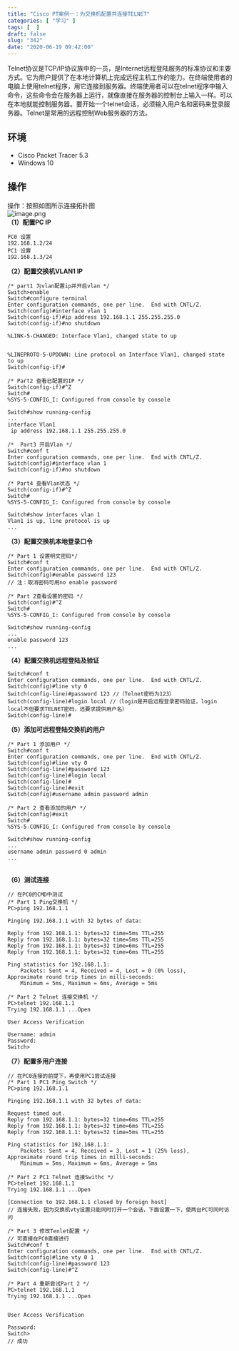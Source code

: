 ```yaml
---
title: "Cisco PT案例一：为交换机配置并连接TELNET"
categories: [ "学习" ]
tags: [  ]
draft: false
slug: "342"
date: "2020-06-19 09:42:00"
---
```


Telnet协议是TCP/IP协议族中的一员，是Internet远程登陆服务的标准协议和主要方式。它为用户提供了在本地计算机上完成远程主机工作的能力。在终端使用者的电脑上使用telnet程序，用它连接到服务器。终端使用者可以在telnet程序中输入命令，这些命令会在服务器上运行，就像直接在服务器的控制台上输入一样。可以在本地就能控制服务器。要开始一个telnet会话，必须输入用户名和密码来登录服务器。Telnet是常用的远程控制Web服务器的方法。
<a name="DAUUT"></a>
## 环境

- Cisco Packet Tracer 5.3
- Windows 10
<a name="4z7HD"></a>
## 操作
操作：按照如图所示连接拓扑图<br />![image.png](https://cdn.nlark.com/yuque/0/2020/png/376635/1592528488231-337eca19-f322-4c64-b0f4-9f2a24ec8ab5.png#align=left&display=inline&height=235&margin=%5Bobject%20Object%5D&name=image.png&originHeight=235&originWidth=478&size=12701&status=done&style=none&width=478)<br />**（1）配置PC IP**
```
PC0 设置
192.168.1.2/24
PC1 设置
192.168.1.3/24
```
**（2）配置交换机VLAN1 IP**
```
/* part1 为vlan配置ip并开启vlan */
Switch>enable
Switch#configure terminal
Enter configuration commands, one per line.  End with CNTL/Z.
Switch(config)#interface vlan 1
Switch(config-if)#ip address 192.168.1.1 255.255.255.0
Switch(config-if)#no shutdown

%LINK-5-CHANGED: Interface Vlan1, changed state to up


%LINEPROTO-5-UPDOWN: Line protocol on Interface Vlan1, changed state to up
Switch(config-if)#

/* Part2 查看已配置的IP */
Switch(config-if)#^Z
Switch#
%SYS-5-CONFIG_I: Configured from console by console

Switch#show running-config
...
interface Vlan1
 ip address 192.168.1.1 255.255.255.0

/*  Part3 开启Vlan */
Switch#conf t
Enter configuration commands, one per line.  End with CNTL/Z.	
Switch(config)#interface vlan 1
Switch(config-if)#no shutdown

/* Part4 查看Vlan状态 */
Switch(config-if)#^Z
Switch#
%SYS-5-CONFIG_I: Configured from console by console

Switch#show interfaces vlan 1
Vlan1 is up, line protocol is up
...
```
**（3）配置交换机本地登录口令**
```
/* Part 1 设置明文密码*/
Switch#conf t
Enter configuration commands, one per line.  End with CNTL/Z.
Switch(config)#enable password 123
// 注：取消密码可用no enable password

/* Part 2查看设置的密码 */
Switch(config)#^Z
Switch#
%SYS-5-CONFIG_I: Configured from console by console

Switch#show running-config
...
enable password 123
...
```
**（4）配置交换机远程登陆及验证**
```
Switch#conf t
Enter configuration commands, one per line.  End with CNTL/Z.
Switch(config)#line vty 0
Switch(config-line)#password 123 //（Telnet密码为123）
Switch(config-line)#login local //（login是开启远程登录密码验证，login local不但要求TELNET密码，还要求提供用户名）
Switch(config-line)#
```
**（5）添加可远程登陆交换机的用户**
```
/* Part 1 添加用户 */
Switch#conf t
Enter configuration commands, one per line.  End with CNTL/Z.
Switch(config)#line vty 0
Switch(config-line)#password 123
Switch(config-line)#login local
Switch(config-line)#
Switch(config-line)#exit
Switch(config)#username admin password admin

/* Part 2 查看添加的用户 */
Switch(config)#exit
Switch#
%SYS-5-CONFIG_I: Configured from console by console

Switch#show running-config
...
username admin password 0 admin
...
```

<br />**（6）测试连接**
```
// 在PC0的CMD中测试
/* Part 1 Ping交换机 */
PC>ping 192.168.1.1

Pinging 192.168.1.1 with 32 bytes of data:

Reply from 192.168.1.1: bytes=32 time=5ms TTL=255
Reply from 192.168.1.1: bytes=32 time=5ms TTL=255
Reply from 192.168.1.1: bytes=32 time=6ms TTL=255
Reply from 192.168.1.1: bytes=32 time=6ms TTL=255

Ping statistics for 192.168.1.1:
    Packets: Sent = 4, Received = 4, Lost = 0 (0% loss),
Approximate round trip times in milli-seconds:
    Minimum = 5ms, Maximum = 6ms, Average = 5ms
    
/* Part 2 Telnet 连接交换机 */
PC>telnet 192.168.1.1
Trying 192.168.1.1 ...Open

User Access Verification

Username: admin
Password: 
Switch>
```
**（7）配置多用户连接**
```
// 在PC0连接的前提下，再使用PC1尝试连接
/* Part 1 PC1 Ping Switch */
PC>ping 192.168.1.1

Pinging 192.168.1.1 with 32 bytes of data:

Request timed out.
Reply from 192.168.1.1: bytes=32 time=6ms TTL=255
Reply from 192.168.1.1: bytes=32 time=6ms TTL=255
Reply from 192.168.1.1: bytes=32 time=5ms TTL=255

Ping statistics for 192.168.1.1:
    Packets: Sent = 4, Received = 3, Lost = 1 (25% loss),
Approximate round trip times in milli-seconds:
    Minimum = 5ms, Maximum = 6ms, Average = 5ms
    
/* Part 2 PC1 Telnet 连接Swithc */
PC>telnet 192.168.1.1
Trying 192.168.1.1 ...Open

[Connection to 192.168.1.1 closed by foreign host]
// 连接失败，因为交换机vty设置只能同时打开一个会话，下面设置一下，使两台PC可同时访问

/* Part 3 修改Tenlet配置 */
// 可直接在PC0直接进行
Switch#conf t
Enter configuration commands, one per line.  End with CNTL/Z.
Switch(config)#line vty 0 1
Switch(config-line)#password 123
Switch(config-line)#^Z

/* Part 4 重新尝试Part 2 */
PC>telnet 192.168.1.1
Trying 192.168.1.1 ...Open


User Access Verification

Password: 
Switch>
// 成功
```
